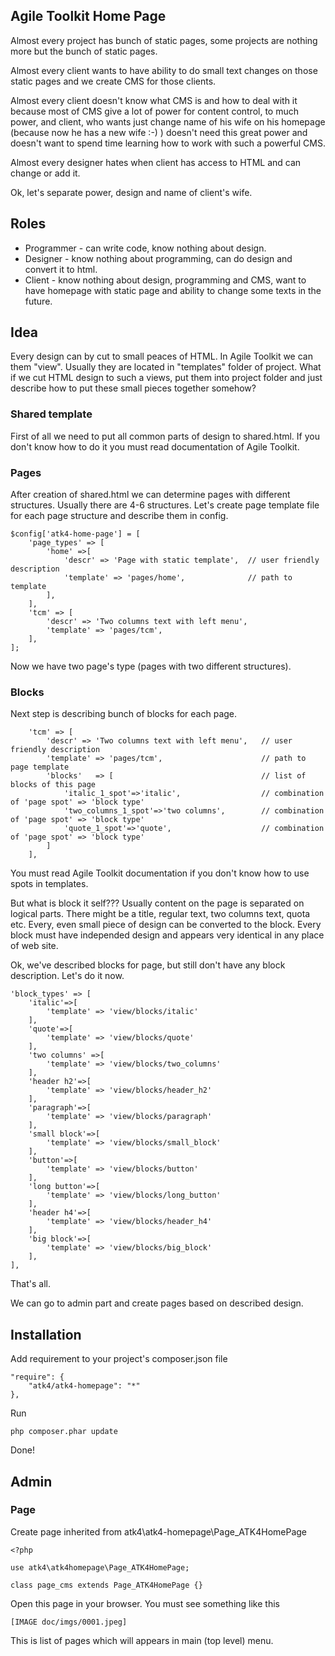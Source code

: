 Agile Toolkit Home Page
-----------------------

Almost every project has bunch of static pages, some projects are nothing more but the bunch of static pages.

Almost every client wants to have ability to do small text changes on those static pages and we create CMS for those clients.

Almost every client doesn't know what CMS is and how to deal with it because most of CMS give a lot of power for content control,
to much power, and client, who wants just change name of his wife on his homepage (because now he has a new wife :-) )
doesn't need this great power and doesn't want to spend time learning how to work with such a powerful CMS.

Almost every designer hates when client has access to HTML and can change or add it.

Ok, let's separate power, design and name of client's wife.


## Roles

* Programmer - can write code, know nothing about design.
* Designer - know nothing about programming, can do design and convert it to html.
* Client - know nothing about design, programming and CMS, want to have homepage with static page and ability
to change some texts in the future.


## Idea

Every design can by cut to small peaces of HTML. In Agile Toolkit we can them "view".
Usually they are located in "templates" folder of project.
What if we cut HTML design to such a views, put them into project folder and just describe how to put these small pieces together somehow?

### Shared template

First of all we need to put all common parts of design to shared.html.
If you don't know how to do it you must read documentation of Agile Toolkit.

### Pages

After creation of shared.html we can determine pages with different structures. Usually there are 4-6 structures.
Let's create page template file for each page structure and describe them in config.

    $config['atk4-home-page'] = [
        'page_types' => [
            'home' =>[
                'descr' => 'Page with static template',  // user friendly description
                'template' => 'pages/home',              // path to template
            ],
        ],
        'tcm' => [
            'descr' => 'Two columns text with left menu',
            'template' => 'pages/tcm',
        ],
    ];


Now we have two page's type (pages with two different structures).

### Blocks

Next step is describing bunch of blocks for each page.


        'tcm' => [
            'descr' => 'Two columns text with left menu',   // user friendly description
            'template' => 'pages/tcm',                      // path to page template
            'blocks'   => [                                 // list of blocks of this page
                'italic_1_spot'=>'italic',                  // combination of 'page spot' => 'block type'
                'two_columns_1_spot'=>'two columns',        // combination of 'page spot' => 'block type'
                'quote_1_spot'=>'quote',                    // combination of 'page spot' => 'block type'
            ]
        ],

You must read Agile Toolkit documentation if you don't know how to use spots in templates.

But what is block it self???
Usually content on the page is separated on logical parts. There might be a title, regular text, two columns text, quota etc.
Every, even small piece of design can be converted to the block. Every block must have independed design and appears very identical
in any place of web site.

Ok, we've described blocks for page, but still don't have any block description. Let's do it now.


    'block_types' => [
        'italic'=>[
            'template' => 'view/blocks/italic'
        ],
        'quote'=>[
            'template' => 'view/blocks/quote'
        ],
        'two columns' =>[
            'template' => 'view/blocks/two_columns'
        ],
        'header h2'=>[
            'template' => 'view/blocks/header_h2'
        ],
        'paragraph'=>[
            'template' => 'view/blocks/paragraph'
        ],
        'small block'=>[
            'template' => 'view/blocks/small_block'
        ],
        'button'=>[
            'template' => 'view/blocks/button'
        ],
        'long button'=>[
            'template' => 'view/blocks/long_button'
        ],
        'header h4'=>[
            'template' => 'view/blocks/header_h4'
        ],
        'big block'=>[
            'template' => 'view/blocks/big_block'
        ],
    ],


That's all.

We can go to admin part and create pages based on described design.

## Installation

Add requirement to your project's composer.json file


    "require": {
        "atk4/atk4-homepage": "*"
    },

Run

    php composer.phar update

Done!

## Admin

### Page

Create page inherited from atk4\atk4-homepage\Page_ATK4HomePage

    <?php

    use atk4\atk4homepage\Page_ATK4HomePage;

    class page_cms extends Page_ATK4HomePage {}


Open this page in your browser. You must see something like this

    [IMAGE doc/imgs/0001.jpeg]

This is list of pages which will appears in main (top level) menu.














